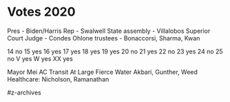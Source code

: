 # Votes 2020
Pres - Biden/Harris
Rep - Swalwell
State assembly - Villalobos
Superior Court Judge - Condes
Ohlone trustees - Bonaccorsi, Sharma, Kwan

14 no
15 yes
16 yes
17 yes
18 yes
19 yes
20 no
21 yes
22 no
23 yes
24 no
25 no
V yes
W yes
XX yes

Mayor Mei
AC Transit At Large Fierce
Water Akbari, Gunther, Weed
Healthcare: Nicholson, Ramanathan

#z-archives